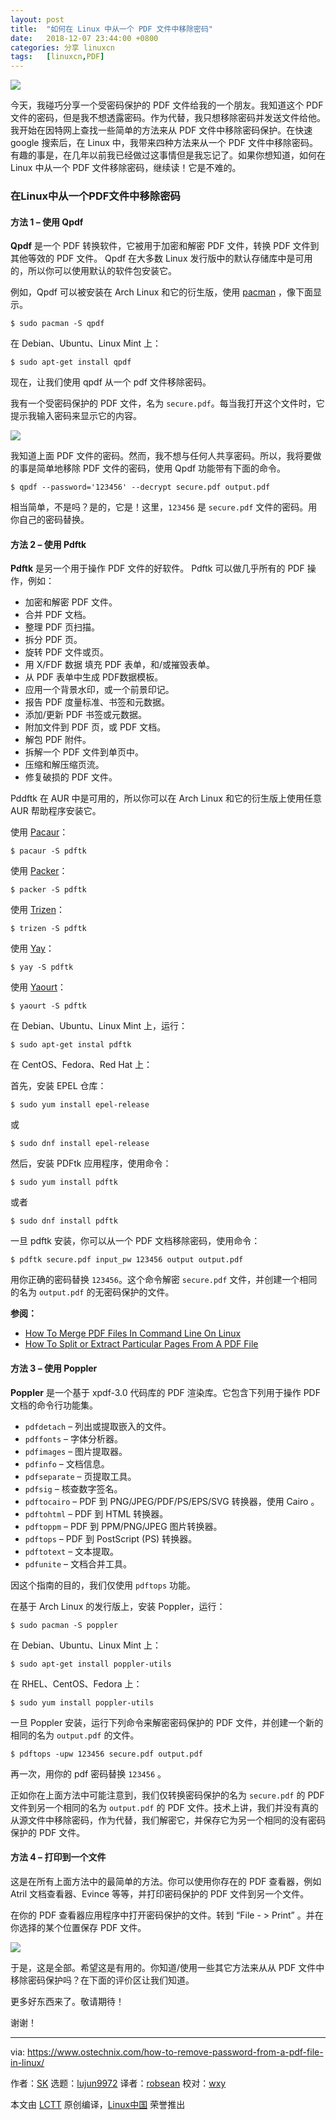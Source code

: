 ```yaml
---
layout: post
title:	"如何在 Linux 中从一个 PDF 文件中移除密码"
date:	2018-12-07 23:44:00 +0800 
categories:	分享 linuxcn 
tags:	[linuxcn,PDF]
---
```



![](/Asserts/Images//attachment/album/201812/07/234454fw5uhgh80umgcl88.png)


今天，我碰巧分享一个受密码保护的 PDF 文件给我的一个朋友。我知道这个 PDF 文件的密码，但是我不想透露密码。作为代替，我只想移除密码并发送文件给他。我开始在因特网上查找一些简单的方法来从 PDF 文件中移除密码保护。在快速 google 搜索后，在 Linux 中，我带来四种方法来从一个 PDF 文件中移除密码。有趣的事是，在几年以前我已经做过这事情但是我忘记了。如果你想知道，如何在 Linux 中从一个 PDF 文件移除密码，继续读！它是不难的。


### 在Linux中从一个PDF文件中移除密码


#### 方法 1 – 使用 Qpdf


**Qpdf** 是一个 PDF 转换软件，它被用于加密和解密 PDF 文件，转换 PDF 文件到其他等效的 PDF 文件。 Qpdf 在大多数 Linux 发行版中的默认存储库中是可用的，所以你可以使用默认的软件包安装它。


例如，Qpdf 可以被安装在 Arch Linux 和它的衍生版，使用 [pacman](https://www.ostechnix.com/getting-started-pacman/) ，像下面显示。



```
$ sudo pacman -S qpdf
```

在 Debian、Ubuntu、Linux Mint 上：



```
$ sudo apt-get install qpdf
```

现在，让我们使用 qpdf 从一个 pdf 文件移除密码。


我有一个受密码保护的 PDF 文件，名为 `secure.pdf`。每当我打开这个文件时，它提示我输入密码来显示它的内容。


![](/Asserts/Images//attachment/album/201812/07/234458mixslisxmuuxisrp.png)


我知道上面 PDF 文件的密码。然而，我不想与任何人共享密码。所以，我将要做的事是简单地移除 PDF 文件的密码，使用 Qpdf 功能带有下面的命令。



```
$ qpdf --password='123456' --decrypt secure.pdf output.pdf
```

相当简单，不是吗？是的，它是！这里，`123456` 是 `secure.pdf` 文件的密码。用你自己的密码替换。


#### 方法 2 – 使用 Pdftk


**Pdftk** 是另一个用于操作 PDF 文件的好软件。 Pdftk 可以做几乎所有的 PDF 操作，例如：


* 加密和解密 PDF 文件。
* 合并 PDF 文档。
* 整理 PDF 页扫描。
* 拆分 PDF 页。
* 旋转 PDF 文件或页。
* 用 X/FDF 数据 填充 PDF 表单，和/或摧毁表单。
* 从 PDF 表单中生成 PDF数据模板。
* 应用一个背景水印，或一个前景印记。
* 报告 PDF 度量标准、书签和元数据。
* 添加/更新 PDF 书签或元数据。
* 附加文件到 PDF 页，或 PDF 文档。
* 解包 PDF 附件。
* 拆解一个 PDF 文件到单页中。
* 压缩和解压缩页流。
* 修复破损的 PDF 文件。


Pddftk 在 AUR 中是可用的，所以你可以在 Arch Linux 和它的衍生版上使用任意 AUR 帮助程序安装它。


使用 [Pacaur](https://www.ostechnix.com/install-pacaur-arch-linux/)：



```
$ pacaur -S pdftk
```

使用 [Packer](https://www.ostechnix.com/install-packer-arch-linux-2/)：



```
$ packer -S pdftk
```

使用 [Trizen](https://www.ostechnix.com/trizen-lightweight-aur-package-manager-arch-based-systems/)：



```
$ trizen -S pdftk
```

使用 [Yay](https://www.ostechnix.com/yay-found-yet-another-reliable-aur-helper/)：



```
$ yay -S pdftk
```

使用 [Yaourt](https://www.ostechnix.com/install-yaourt-arch-linux/)：



```
$ yaourt -S pdftk
```

在 Debian、Ubuntu、Linux Mint 上，运行：



```
$ sudo apt-get instal pdftk
```

在 CentOS、Fedora、Red Hat 上：


首先，安装 EPEL 仓库：



```
$ sudo yum install epel-release
```

或



```
$ sudo dnf install epel-release
```

然后，安装 PDFtk 应用程序，使用命令：



```
$ sudo yum install pdftk
```

或者



```
$ sudo dnf install pdftk
```

一旦 pdftk 安装，你可以从一个 PDF 文档移除密码，使用命令：



```
$ pdftk secure.pdf input_pw 123456 output output.pdf
```

用你正确的密码替换 `123456`。这个命令解密 `secure.pdf` 文件，并创建一个相同的名为 `output.pdf` 的无密码保护的文件。


**参阅：**


* [How To Merge PDF Files In Command Line On Linux](https://www.ostechnix.com/how-to-merge-pdf-files-in-command-line-on-linux/)
* [How To Split or Extract Particular Pages From A PDF File](https://www.ostechnix.com/extract-particular-pages-pdf-file/)


#### 方法 3 – 使用 Poppler


**Poppler** 是一个基于 xpdf-3.0 代码库的 PDF 渲染库。它包含下列用于操作 PDF 文档的命令行功能集。


* `pdfdetach` – 列出或提取嵌入的文件。
* `pdffonts` – 字体分析器。
* `pdfimages` – 图片提取器。
* `pdfinfo` – 文档信息。
* `pdfseparate` – 页提取工具。
* `pdfsig` – 核查数字签名。
* `pdftocairo` – PDF 到 PNG/JPEG/PDF/PS/EPS/SVG 转换器，使用 Cairo 。
* `pdftohtml` – PDF 到 HTML 转换器。
* `pdftoppm` – PDF 到 PPM/PNG/JPEG 图片转换器。
* `pdftops` – PDF 到 PostScript (PS) 转换器。
* `pdftotext` – 文本提取。
* `pdfunite` – 文档合并工具。


因这个指南的目的，我们仅使用 `pdftops` 功能。


在基于 Arch Linux 的发行版上，安装 Poppler，运行：



```
$ sudo pacman -S poppler
```

在 Debian、Ubuntu、Linux Mint 上：



```
$ sudo apt-get install poppler-utils
```

在 RHEL、CentOS、Fedora 上：



```
$ sudo yum install poppler-utils
```

一旦 Poppler 安装，运行下列命令来解密密码保护的 PDF 文件，并创建一个新的相同的名为 `output.pdf` 的文件。



```
$ pdftops -upw 123456 secure.pdf output.pdf

```

再一次，用你的 pdf 密码替换 `123456` 。


正如你在上面方法中可能注意到，我们仅转换密码保护的名为 `secure.pdf` 的 PDF 文件到另一个相同的名为 `output.pdf` 的 PDF 文件。技术上讲，我们并没有真的从源文件中移除密码，作为代替，我们解密它，并保存它为另一个相同的没有密码保护的 PDF 文件。


#### 方法 4 – 打印到一个文件


这是在所有上面方法中的最简单的方法。你可以使用你存在的 PDF 查看器，例如 Atril 文档查看器、Evince 等等，并打印密码保护的 PDF 文件到另一个文件。


在你的 PDF 查看器应用程序中打开密码保护的文件。转到 “File - > Print” 。并在你选择的某个位置保存 PDF 文件。


![](/Asserts/Images//attachment/album/201812/07/234644zzlwng7rg7rogrrg.png)


于是，这是全部。希望这是有用的。你知道/使用一些其它方法来从从 PDF 文件中移除密码保护吗？在下面的评价区让我们知道。


更多好东西来了。敬请期待！


谢谢！




---


via: <https://www.ostechnix.com/how-to-remove-password-from-a-pdf-file-in-linux/>


作者：[SK](https://www.ostechnix.com/author/sk/) 选题：[lujun9972](https://github.com/lujun9972) 译者：[robsean](https://github.com/robsean) 校对：[wxy](https://github.com/wxy)


本文由 [LCTT](https://github.com/LCTT/TranslateProject) 原创编译，[Linux中国](https://linux.cn/) 荣誉推出

